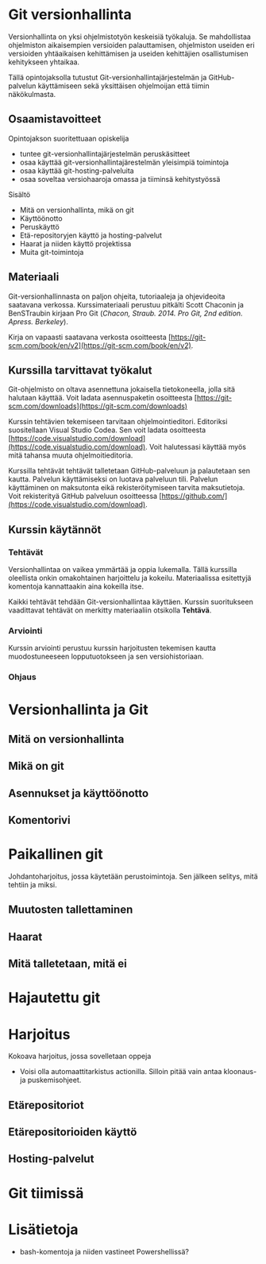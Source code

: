 # Git versionhallinta

Versionhallinta on yksi ohjelmistotyön keskeisiä työkaluja. Se mahdollistaa ohjelmiston aikaisempien versioiden palauttamisen, ohjelmiston useiden eri versioiden yhtäaikaisen kehittämisen ja useiden kehittäjien osallistumisen kehitykseen yhtaikaa. 

Tällä opintojaksolla tutustut Git-versionhallintajärjestelmän ja GitHub-palvelun käyttämiseen sekä yksittäisen ohjelmoijan että tiimin näkökulmasta. 

## Osaamistavoitteet

Opintojakson suoritettuaan opiskelija

- tuntee git-versionhallintajärjestelmän peruskäsitteet
- osaa käyttää git-versionhallintajärestelmän yleisimpiä toimintoja
- osaa käyttää git-hosting-palveluita
- osaa soveltaa versiohaaroja omassa ja tiiminsä kehitystyössä

Sisältö

- Mitä on versionhallinta, mikä on git
- Käyttöönotto
- Peruskäyttö
- Etä-repositoryjen käyttö ja hosting-palvelut
- Haarat ja niiden käyttö projektissa
- Muita git-toimintoja

## Materiaali

Git-versionhallinnasta on paljon ohjeita, tutoriaaleja ja ohjevideoita saatavana verkossa. Kurssimateriaali perustuu pitkälti Scott Chaconin ja BenSTraubin kirjaan Pro Git (_Chacon, Straub. 2014. Pro Git, 2nd edition. Apress. Berkeley_). 

Kirja on vapaasti saatavana verkosta osoitteesta [https://git-scm.com/book/en/v2](https://git-scm.com/book/en/v2).



## Kurssilla tarvittavat työkalut

Git-ohjelmisto on oltava asennettuna jokaisella tietokoneella, jolla sitä halutaan käyttää. Voit ladata asennuspaketin osoitteesta [https://git-scm.com/downloads](https://git-scm.com/downloads)

Kurssin tehtävien tekemiseen tarvitaan ohjelmointieditori. Editoriksi suositellaan Visual Studio Codea. Sen voit ladata osoitteesta [https://code.visualstudio.com/download](https://code.visualstudio.com/download). Voit halutessasi käyttää myös mitä tahansa muuta ohjelmoitieditoria.

Kurssilla tehtävät tehtävät talletetaan GitHub-palveluun ja palautetaan sen kautta. Palvelun käyttämiseksi on luotava palveluun tili. Palvelun käyttäminen on maksutonta eikä rekisteröitymiseen tarvita maksutietoja. Voit rekisterityä GitHub palveluun osoitteessa [https://github.com/](https://code.visualstudio.com/download).

## Kurssin käytännöt

### Tehtävät

Versionhallintaa on vaikea ymmärtää ja oppia lukemalla. Tällä kurssilla oleellista onkin omakohtainen harjoittelu ja kokeilu. Materiaalissa esitettyjä komentoja kannattaakin aina kokeilla itse.

Kaikki tehtävät tehdään Git-versionhallintaa käyttäen. Kurssin suoritukseen vaadittavat tehtävät on merkitty materiaaliin otsikolla __Tehtävä__. 

### Arviointi

Kurssin arviointi perustuu kurssin harjoitusten tekemisen kautta muodostuneeseen lopputuotokseen ja sen versiohistoriaan.

### Ohjaus




# Versionhallinta ja Git

## Mitä on versionhallinta

## Mikä on git

## Asennukset ja käyttöönotto

## Komentorivi

# Paikallinen git

Johdantoharjoitus, jossa käytetään perustoimintoja. Sen jälkeen selitys, mitä tehtiin ja miksi.

## Muutosten tallettaminen

## Haarat

## Mitä talletetaan, mitä ei

# Hajautettu git

# Harjoitus
Kokoava harjoitus, jossa sovelletaan oppeja
- Voisi olla automaattitarkistus actionilla. Silloin pitää vain antaa kloonaus- ja puskemisohjeet.

## Etärepositoriot

## Etärepositorioiden käyttö

## Hosting-palvelut

# Git tiimissä


# Lisätietoja

- bash-komentoja ja niiden vastineet Powershellissä?

